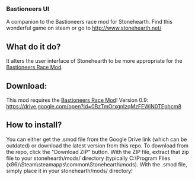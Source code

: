 ### Bastioneers UI
A companion to the Bastioneers race mod for Stonehearth. Find this wonderful game on steam or go to http://www.stonehearth.net/

## What do it do?
It alters the user interface of Stonehearth to be more appropriate for the [Bastioneers Race Mod][race-mod].

## Download:
  This mod requires the [Bastioneers Race Mod][race-mod]!
  Version 0.9: https://drive.google.com/open?id=0BzTmOrxgnIzqMzFEWjN0TEphcm8
  
## How to install?
  You can either get the .smod file from the Google Drive link (which can be outdated) or download the latest version from this repo. To download from the repo, click the "Download ZIP" button. With the ZIP file, extract that zip file to your stonehearth/mods/ directory (typically C:\Program Files (x86)\Steam\steamapps\common\Stonehearth\mods\). With the .smod file, simply place it in your stonehearth/mods/ directory!


[race-mod]: https://github.com/AdamWhitehurst/Bastioneers
